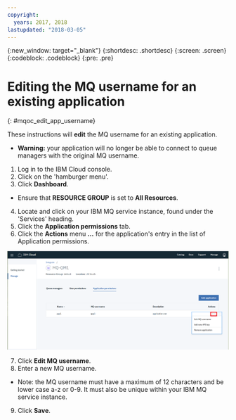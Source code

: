 ```yaml
---
copyright:
  years: 2017, 2018
lastupdated: "2018-03-05"
---
```


{:new_window: target="_blank"}
{:shortdesc: .shortdesc}
{:screen: .screen}
{:codeblock: .codeblock}
{:pre: .pre}

# Editing the MQ username for an existing application
{: #mqoc_edit_app_username}

These instructions will **edit** the MQ username for an existing application.
  * **Warning:** your application will no longer be able to connect to queue managers with the original MQ username.

1. Log in to the IBM Cloud console.
2. Click on the 'hamburger menu'.
3. Click **Dashboard**.
  * Ensure that **RESOURCE GROUP** is set to **All Resources**.
4. Locate and click on your IBM MQ service instance, found under the 'Services' heading.
5. Click the **Application permissions** tab.
6. Click the **Actions** menu **...** for the application's entry in the list of Application permissions.

 ![Image showing the location of the action button](images/mqoc_app_access_action_button.png)

7. Click **Edit MQ username**.
8. Enter a new MQ username.
  * Note: the MQ username must have a maximum of 12 characters and be lower case a-z or 0-9.  It must also be unique within your IBM MQ service instance.
9. Click **Save**.
